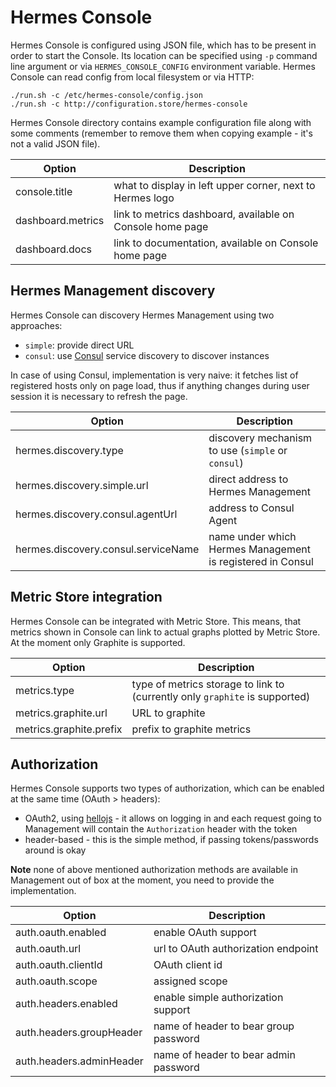# Hermes Console

Hermes Console is configured using JSON file, which has to be present in order to start the Console. Its location can be
specified using `-p` command line argument or via `HERMES_CONSOLE_CONFIG` environment variable. Hermes Console can read
config from local filesystem or via HTTP:

```
./run.sh -c /etc/hermes-console/config.json
./run.sh -c http://configuration.store/hermes-console
```

Hermes Console directory contains example configuration file along with some comments (remember to remove them when
copying example - it's not a valid JSON file).

Option            | Description
----------------- | ---------------------------------------------------------
console.title     | what to display in left upper corner, next to Hermes logo
dashboard.metrics | link to metrics dashboard, available on Console home page
dashboard.docs    | link to documentation, available on Console home page

## Hermes Management discovery

Hermes Console can discovery Hermes Management using two approaches:

* `simple`: provide direct URL
* `consul`: use [Consul](http://consul.io) service discovery to discover instances

In case of using Consul, implementation is very naive: it fetches list of registered hosts only on page load, thus if
anything changes during user session it is necessary to refresh the page.

Option                              | Description
----------------------------------- | ----------------------------------------------------------
hermes.discovery.type               | discovery mechanism to use (`simple` or `consul`)
hermes.discovery.simple.url         | direct address to Hermes Management
hermes.discovery.consul.agentUrl    | address to Consul Agent
hermes.discovery.consul.serviceName | name under which Hermes Management is registered in Consul


## Metric Store integration

Hermes Console can be integrated with Metric Store. This means, that metrics shown in Console can link to actual graphs
plotted by Metric Store. At the moment only Graphite is supported.

Option                  | Description
----------------------- | ---------------------------------------------------------------------------
metrics.type            | type of metrics storage to link to (currently only `graphite` is supported)
metrics.graphite.url    | URL to graphite
metrics.graphite.prefix | prefix to graphite metrics

## Authorization

Hermes Console supports two types of authorization, which can be enabled at the same time (OAuth > headers):

* OAuth2, using [hellojs](https://adodson.com/hello.js/) - it allows on logging in and each request going to Management will
    contain the `Authorization` header with the token
* header-based - this is the simple method, if passing tokens/passwords around is okay

**Note** none of above mentioned authorization methods are available in Management out of box at the moment, you need to
provide the implementation.

Option                   | Description
------------------------ | -------------------------------------
auth.oauth.enabled       | enable OAuth support
auth.oauth.url           | url to OAuth authorization endpoint
auth.oauth.clientId      | OAuth client id
auth.oauth.scope         | assigned scope
auth.headers.enabled     | enable simple authorization support
auth.headers.groupHeader | name of header to bear group password
auth.headers.adminHeader | name of header to bear admin password
